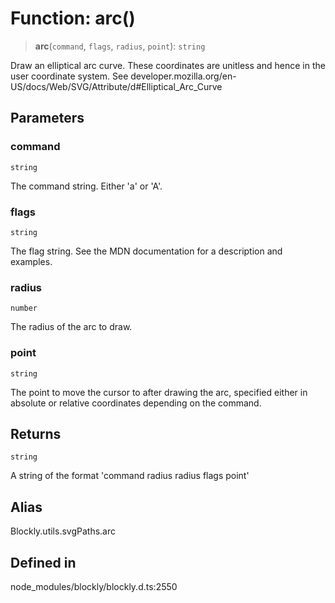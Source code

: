 # Function: arc()

> **arc**(`command`, `flags`, `radius`, `point`): `string`

Draw an elliptical arc curve.
These coordinates are unitless and hence in the user coordinate system.
See developer.mozilla.org/en-US/docs/Web/SVG/Attribute/d#Elliptical_Arc_Curve

## Parameters

### command

`string`

The command string. Either 'a' or 'A'.

### flags

`string`

The flag string. See the MDN documentation for a
description and examples.

### radius

`number`

The radius of the arc to draw.

### point

`string`

The point to move the cursor to after drawing the arc,
specified either in absolute or relative coordinates depending on the
command.

## Returns

`string`

A string of the format 'command radius radius flags point'

## Alias

Blockly.utils.svgPaths.arc

## Defined in

node_modules/blockly/blockly.d.ts:2550
